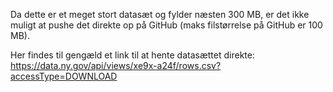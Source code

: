Da dette er et meget stort datasæt og fylder næsten 300 MB, er det ikke muligt at pushe det direkte op på GitHub (maks filstørrelse på GitHub er 100 MB).

Her findes til gengæld et link til at hente datasættet direkte: https://data.ny.gov/api/views/xe9x-a24f/rows.csv?accessType=DOWNLOAD
